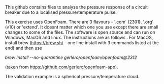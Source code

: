 This github contains files to analyse the pressure response of a circuit breaker due to a localised pressure/temperature pulse.


This exercise uses OpenFoam. There are 3 flavours - '.com' (2301), '.org' (v10) or 'extend'. It doesnt matter which one you use except
there are small changes to some of the files. The software is open source and can run on Windows, MacOS and linux. The instructions are as follows
.
For MacOS, install brew (https://brew.sh/ - one line install with 3 commands listed at the end) and then use 

_brew install --no-quarantine gerlero/openfoam/openfoam@2312_

(taken from https://github.com/gerlero/openfoam-app).




The validation example is a spherical pressure/temperature cloud.
